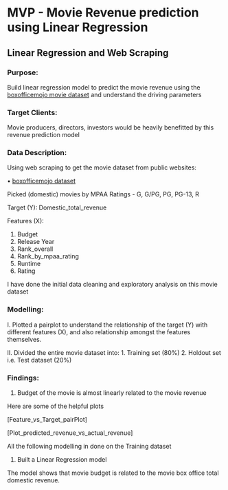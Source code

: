 # MVP - Movie Revenue prediction using Linear Regression

## Linear Regression and Web Scraping


### Purpose:

Build linear regression model to predict the movie revenue using the [boxofficemojo movie dataset](https://www.boxofficemojo.com/) and understand the driving parameters


### Target Clients:
Movie producers, directors, investors would be heavily benefitted by this revenue prediction model


### Data Description:
Using web scraping to get the movie dataset from public websites:

•	[boxofficemojo dataset](https://www.boxofficemojo.com/)

Picked (domestic) movies by MPAA Ratings - G, G/PG, PG, PG-13, R

Target (Y): Domestic_total_revenue

Features (X):
1. Budget
2. Release Year
3. Rank_overall
4. Rank_by_mpaa_rating
5. Runtime
6. Rating

I have done the initial data cleaning and exploratory analysis on this movie dataset

### Modelling:

I. Plotted a pairplot to understand the relationship of the target (Y) with different features (X), and also relationship amongst the features themselves.

II. Divided the entire movie dataset into:
    1. Training set (80%)
    2. Holdout set i.e. Test dataset (20%)
    

### Findings:

1. Budget of the movie is almost linearly related to the movie revenue

Here are some of the helpful plots

[Feature_vs_Target_pairPlot]


[Plot_predicted_revenue_vs_actual_revenue]


All the following modelling in done on the Training dataset

1. Built a Linear Regression model

The model shows that movie budget is related to the movie box office total domestic revenue.


